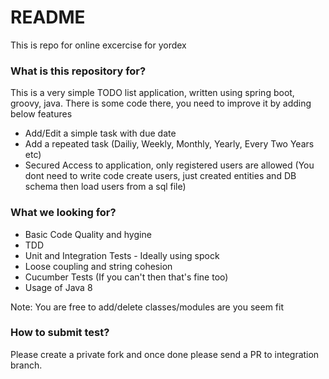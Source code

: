 # README #

This is repo for online excercise for yordex

### What is this repository for? ###
This is a very simple TODO list application, written using spring boot, groovy, java. There is some code there, you need to improve it by adding below features

* Add/Edit a simple task with due date
* Add a repeated task (Dailiy, Weekly, Monthly, Yearly, Every Two Years etc)
* Secured Access to application, only registered users are allowed (You dont need to write code create users, just created entities and DB schema then load users from a sql file)

### What we looking for? ###

* Basic Code Quality and hygine
* TDD
* Unit and Integration Tests - Ideally using spock
* Loose coupling and string cohesion
* Cucumber Tests (If you can't then that's fine too)
* Usage of Java 8

Note: You are free to add/delete classes/modules are you seem fit

### How to submit test? ###
Please create a private fork and once done please send a PR to integration branch.
